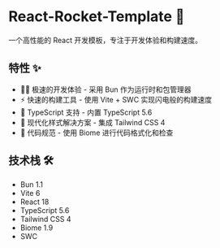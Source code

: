 # React-Rocket-Template 🚀

一个高性能的 React 开发模板，专注于开发体验和构建速度。

## 特性 ✨

- 🏃‍♂️ 极速的开发体验 - 采用 Bun 作为运行时和包管理器
- ⚡️ 快速的构建工具 - 使用 Vite + SWC 实现闪电般的构建速度
- 🎯 TypeScript 支持 - 内置 TypeScript 5.6
- 🎨 现代化样式解决方案 - 集成 Tailwind CSS 4
- 📏 代码规范 - 使用 Biome 进行代码格式化和检查

## 技术栈 🛠️

- Bun 1.1
- Vite 6
- React 18
- TypeScript 5.6
- Tailwind CSS 4
- Biome 1.9
- SWC
